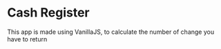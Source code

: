 # Cash Register
This app is made using VanillaJS,
to calculate the number of change you have to return
